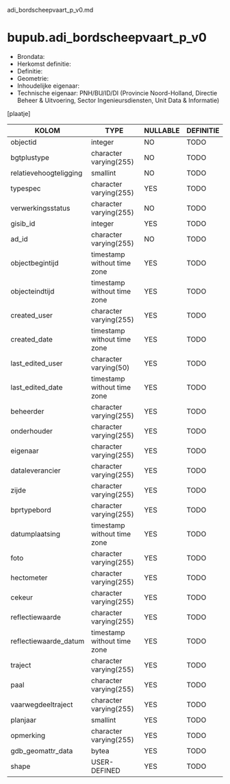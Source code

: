 adi_bordscheepvaart_p_v0.md

# bupub.adi_bordscheepvaart_p_v0


* Brondata: 
* Herkomst definitie: 
* Definitie: 
* Geometrie: 
* Inhoudelijke eigenaar: 
* Technische eigenaar: PNH/BU/ID/DI (Provincie Noord-Holland, Directie Beheer & Uitvoering, Sector Ingenieursdiensten, Unit Data & Informatie)

[plaatje]


|KOLOM                            |TYPE                       |NULLABLE|DEFINITIE|
|------                           |----                       |-----   |-----    |
|objectid                         |integer                    |NO      |TODO|
|bgtplustype                      |character varying(255)     |NO      |TODO|
|relatievehoogteligging           |smallint                   |NO      |TODO|
|typespec                         |character varying(255)     |YES     |TODO|
|verwerkingsstatus                |character varying(255)     |NO      |TODO|
|gisib_id                         |integer                    |YES     |TODO|
|ad_id                            |character varying(255)     |NO      |TODO|
|objectbegintijd                  |timestamp without time zone|YES     |TODO|
|objecteindtijd                   |timestamp without time zone|YES     |TODO|
|created_user                     |character varying(255)     |YES     |TODO|
|created_date                     |timestamp without time zone|YES     |TODO|
|last_edited_user                 |character varying(50)      |YES     |TODO|
|last_edited_date                 |timestamp without time zone|YES     |TODO|
|beheerder                        |character varying(255)     |YES     |TODO|
|onderhouder                      |character varying(255)     |YES     |TODO|
|eigenaar                         |character varying(255)     |YES     |TODO|
|dataleverancier                  |character varying(255)     |YES     |TODO|
|zijde                            |character varying(255)     |YES     |TODO|
|bprtypebord                      |character varying(255)     |YES     |TODO|
|datumplaatsing                   |timestamp without time zone|YES     |TODO|
|foto                             |character varying(255)     |YES     |TODO|
|hectometer                       |character varying(255)     |YES     |TODO|
|cekeur                           |character varying(255)     |YES     |TODO|
|reflectiewaarde                  |character varying(255)     |YES     |TODO|
|reflectiewaarde_datum            |timestamp without time zone|YES     |TODO|
|traject                          |character varying(255)     |YES     |TODO|
|paal                             |character varying(255)     |YES     |TODO|
|vaarwegdeeltraject               |character varying(255)     |YES     |TODO|
|planjaar                         |smallint                   |YES     |TODO|
|opmerking                        |character varying(255)     |YES     |TODO|
|gdb_geomattr_data                |bytea                      |YES     |TODO|
|shape                            |USER-DEFINED               |YES     |TODO|
